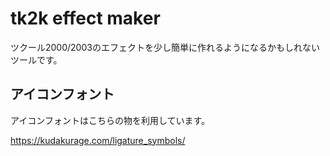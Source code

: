 # tk2k effect maker

ツクール2000/2003のエフェクトを少し簡単に作れるようになるかもしれないツールです。

## アイコンフォント

アイコンフォントはこちらの物を利用しています。

https://kudakurage.com/ligature_symbols/
